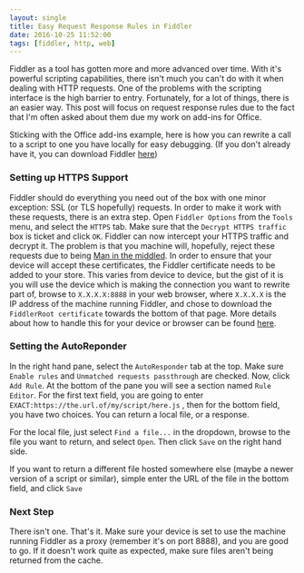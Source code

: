 ```yaml
---
layout: single
title: Easy Request Response Rules in Fiddler
date: 2016-10-25 11:52:00
tags: [fiddler, http, web]
---
```


Fiddler as a tool has gotten more and more advanced over time. With it's powerful scripting capabilities, there isn't much you can't do with it when dealing with HTTP requests. One of the problems with the scripting interface is the high barrier to entry. Fortunately, for a lot of things, there is an easier way. This post will focus on request response rules due to the fact that I'm often asked about them due my work on add-ins for Office. 

Sticking with the Office add-ins example, here is how you can rewrite a call to a script to one you have locally for easy debugging. (If you don't already have it, you can download Fiddler [here](http://www.telerik.com/fiddler))

### Setting up HTTPS Support

 Fiddler should do everything you need out of the box with one minor exception: SSL (or TLS hopefully) requests. In order to make it work with these requests, there is an extra step. Open `Fiddler Options` from the `Tools` menu, and select the `HTTPS` tab. Make sure that the `Decrypt HTTPS traffic` box is ticket and click `OK`. Fiddler can now intercept your HTTPS traffic and decrypt it. The problem is that you machine will, hopefully, reject these requests due to being [Man in the middled](https://en.wikipedia.org/wiki/Man-in-the-middle_attack). In order to ensure that your device will accept these certificates, the Fiddler certificate needs to be added to your store. This varies from device to device, but the gist of it is you will use the device which is making the connection you want to rewrite part of, browse to `X.X.X.X:8888` in your web browser, where `X.X.X.X` is the IP address of the machine running Fiddler, and chose to download the `FiddlerRoot certificate` towards the bottom of that page. More details about how to handle this for your device or browser can be found [here](https://www.google.co.uk/webhp?q=fiddler+decrypt+https+on+X#safe=off&q=fiddler+decrypt+https+on+X).

### Setting the AutoReponder

In the right hand pane, select the `AutoResponder` tab at the top. Make sure `Enable rules` and `Unmatched requests passthrough` are checked. Now, click `Add Rule`. At the bottom of the pane you will see a section named `Rule Editor`. For the first text field, you are going to enter `EXACT:https://the.url.of/my/script/here.js` , then for the bottom field, you have two choices. You can return a local file, or a response. 

For the local file, just select `Find a file...` in the dropdown, browse to the file you want to return, and select `Open`. Then click `Save` on the right hand side. 

If you want to return a different file hosted somewhere else (maybe a newer version of a script or similar), simple enter the URL of the file in the bottom field, and click `Save`

### Next Step

There isn't one. That's it. Make sure your device is set to use the machine running Fiddler as a proxy (remember it's on port 8888), and you are good to go. If it doesn't work quite as expected, make sure files aren't being returned from the cache.  


